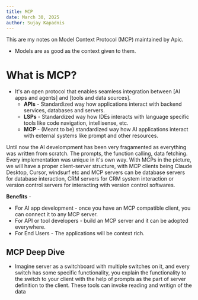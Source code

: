 ```yaml
---
title: MCP
date: March 30, 2025
author: Sujay Kapadnis
---
```


This are my notes on Model Context Protocol (MCP) maintained by Apic.

- Models are as good as the context given to them.
  
# What is MCP?
- It's an open protocol that enables seamless integration between [AI apps and agents] and [tools and data sources].
  - **APIs** - Standardized way how applications interact with backend services, databases and servers.
  - **LSPs** - Standardized way how IDEs interacts with language specific tools like code navigation, intellisense, etc.
  - **MCP** - (Meant to be) standardized way how AI applications interact with external systems like prompt and other resources.

Until now the AI develompment has been very fragamented as everything was written from scratch. The prompts, the function calling, data fetching. Every implementation was unique in it's own way.
With MCPs in the picture, we will have a proper client-server structure, with MCP clients being Claude Desktop, Cursor, windsurf etc and MCP servers can be database servers for database interaction, CRM servers for CRM system interaction or version control servers for interacting with version control softwares.

**Benefits** -
  - For AI app development - once you have an MCP compatible client, you can connect it to any MCP server.
  - For API or tool developers - build an MCP server and it can be adopted everywhere.
  - For End Users - The applications will be context rich.


## MCP Deep Dive
- Imagine server as a switchboard with multiple switches on it, and every switch has some specific functionality, you explain the functionality to the switch to your client with the help of prompts as the part of server definition to the client. These tools can invoke reading and writign of the data

